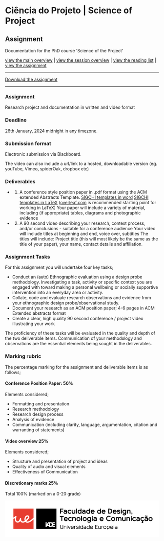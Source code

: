 # Ciência do Projeto | Science of Project

## Assignment

Documentation for the PhD course 'Science of the Project'

[view the main overview](README.md) |
[view the session overview](sessions.md) |
[view the reading list](reading.md) |
[view the assignment](assignment.md)

-------------------------------
[Download the assignment](https://github.com/danbz/sotp_course/tree/master/assignment.pdf)

-------------------------------

### Assignment

Research project and documentation in written and video format

### Deadline

26th January, 2024 midnight in any timezone.

### Submission format

Electronic submission via Blackboard.

The video can also include a url/link to a hosted, downloadable version (eg. youTube, Vimeo, spiderOak, dropbox etc)

### Deliverables

* 1) A conference style position paper in .pdf format using the ACM extended Abstracts Template.
   [SIGCHI templates in word](https://sigchi.org/templates) [SIGCHI templates in LaTeX](https://github.com/sigchi/Document-Formats/tree/master/LaTeX)
   ([overleaf.com](http://overleaf.com) is recommended starting point for working in LaTeX)
    Your paper will include a variety of material, including (if appropriate) tables, diagrams and photographic evidence
* 2) A 90 second video describing your research, context process, and/or conclusions - suitable for a conference audience
    Your video will include titles at beginning and end, voice over, subtitles 
    The titles will include: Project title (this will most likely be the same as the title of your paper), your name, contact details and affiliation.

### Assignment Tasks

For this assignment you will undertake four key tasks;

* Conduct an (auto) Ethnographic evaluation using a design probe methodology. Investigating a task, activity or specific context you are engaged with toward making a personal wellbeing or socially supportive intervention into an everyday area or activity.
* Collate, code and evaluate research observations and evidence from your ethnographic design probe/observational study. 
* Document your research as an ACM position paper; 4-6 pages in ACM Extended abstracts format
* Create a clear, high quality 90 second conference / project video illustrating your work

The proficiency of these tasks will be evaluated in the quality and depth of the two deliverable items. Communication of your methodology and observations are the essential elements being sought in the deliverables.

### Marking rubric

The percentage marking for the assignment and deliverable items is as follows;

#### Conference Position Paper: 50%

Elements considered;
* Formatting and presentation
* Research methodology
* Research design process
* Analysis of evidence
* Communication (including clarity, language, argumentation, citation and warranting of statements)
 
#### Video overview 25%

Elements considered;

* Structure and presentation of project and ideas
* Quality of audio and visual elements
* Effectiveness of Communication
  
#### Discretionary marks 25%

Total 100%
(marked on a 0-20 grade)


![screenshot](iade.jpg)
